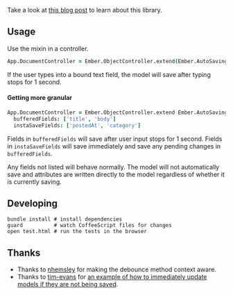 Take a look at [this blog
post](http://blog.gaslight.co/post/53361504301/an-autosave-pattern-for-ember-and-ember-data)
to learn about this library.

Usage
-----

Use the mixin in a controller.

```coffee
App.DocumentController = Ember.ObjectController.extend(Ember.AutoSaving)
```

If the user types into a bound text field, the model will save after typing
stops for 1 second.

#### Getting more granular

```coffee
App.DocumentController = Ember.ObjectController.extend Ember.AutoSaving,
  bufferedFields: ['title', 'body']
  instaSaveFields: ['postedAt', 'category']
```

Fields in `bufferedFields` will save after user input stops for 1 second. Fields
in `instaSaveFields` will save immediately and save any pending changes in
`bufferedFields`.

Any fields not listed will behave normally. The model will not automatically
save and attributes are written directly to the model regardless of whether it
is currently saving.

Developing
----------

    bundle install # install dependencies
    guard          # watch CoffeeScript files for changes
    open test.html # run the tests in the browser

Thanks
------

* Thanks to [nhemsley](https://github.com/nhemsley) for making the debounce method context aware.
* Thanks to [tim-evans](https://github.com/tim-evans) for [an example of how to immediately update models if
  they are not being saved](https://gist.github.com/tim-evans/5783095).

